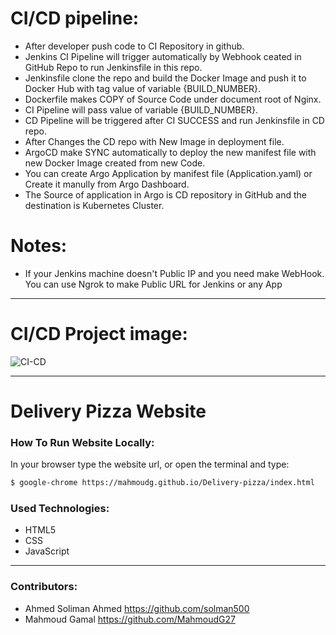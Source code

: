 # CI/CD pipeline:
* After developer push code to CI Repository in github.
* Jenkins CI Pipeline will trigger automatically by Webhook ceated in GitHub Repo to run Jenkinsfile in this repo.
* Jenkinsfile clone the repo and build the Docker Image and push it to Docker Hub with tag value of variable {BUILD_NUMBER}.
* Dockerfile makes COPY of Source Code under document root of Nginx.
* CI Pipeline will pass value of variable {BUILD_NUMBER}.
* CD Pipeline will be triggered after CI SUCCESS and run Jenkinsfile in CD repo.
* After Changes the CD repo with New Image in deployment file.
* ArgoCD make SYNC automatically to deploy the new manifest file with new Docker Image created from new Code.
* You can create Argo Application by manifest file (Application.yaml) or Create it manully from Argo Dashboard.
* The Source of application in Argo is CD repository in GitHub and the destination is Kubernetes Cluster.
# Notes:
* If your Jenkins machine doesn't Public IP and you need make WebHook. You can use Ngrok to make Public URL for Jenkins or any App

***

# CI/CD Project image:

![CI-CD](https://github.com/MahmoudG27/CI-APP/assets/133862420/01cecac8-8396-4424-a404-70a5d74b9b55)

***

# Delivery Pizza Website



### How To Run Website Locally:

In your browser type the website url, or open the terminal and type: 
``` sh
$ google-chrome https://mahmoudg.github.io/Delivery-pizza/index.html
```

### Used Technologies:
* HTML5
* CSS
* JavaScript

***

### Contributors:
* Ahmed Soliman Ahmed https://github.com/solman500
* Mahmoud Gamal https://github.com/MahmoudG27
